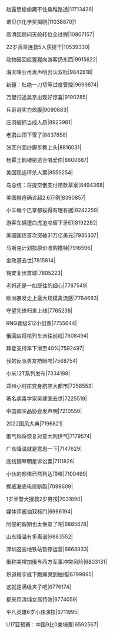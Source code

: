 赵露思偷偷藏不住桑稚路透|11713426|

诺贝尔化学奖揭晓|11038870|1

高清回顾问天舱转位全过程|10807157|

22岁兵哥连救5人获提干|10539330|

动物园回应猩猩向游客扔东西|9915622|

海天味业再发声明否认双标|9842818|

新疆：杜绝一刀切等过度管控|9699874|

万里归途吴京出现好惊喜|9190285|

兵哥哥实力炫腹|9090883|

庄羽被抓当成人质|8923981|

老君山顶下雪了|8837858|

张艺兴面纱脚步舞上头|8816031|

杨幂王鹤棣密逃合唱爱你|8600687|

美国现连环杀人案|8559254|

乌总统：将提交俄支付赔款草案|8494368|

美国猴痘确诊超2.6万例|8390857|

小羊每个巴掌都挨得有理有据|8242259|

游客车辆遭白虎追咬留下牙印|8192282|

美国国债首次突破31万亿美元|7935307|

马斯克计划按原价收购推特|7916596|

金政基去世|7815814|

锡安复出首球|7805223|

老妈还是一如既往的细心|7787549|

欧洲暴发史上最大规模禽流感|7784683|

守望先锋归来上线|7765238|

RNG晋级S12小组赛|7755644|

俄回应将核列车派往前线|7608494|

拜登支持率下滑至40%|7592497|

我的反派男友捂眼吻|7568754|

小米12T系列发布|7334188|

郑州小村庄变身航空大都市|7258553|

著名病毒学家吴建国去世|7225519|

中国调味品协会发声明|7210550|

2022国风大典|7196821|

俄气称将恢复对意大利供气|7179574|

广东降温就是意思一下|7147629|

底线钢琴明星诉讼案|7111826|

小伙的颜值已然到达顶峰|7100499|

挪威海底电缆断裂|7099609|

1岁半警犬搜救2岁男孩|7031890|

媒体评酱油双标门|6966194|

阿俊的假期也太惬意了吧|6885678|

山东降温有多离谱|6883552|

深圳这些地铁站暂停运营|6868933|

俄称美增加俄与西方军事冲突风险|6803131|

炽道段宇成下跪痛哭到抽搐|6799895|

这就是满级夹子吧|6776174|

都来用清纯女高特效|6774059|

平凡英雄6岁小孩演技|6711995|

U17亚预赛：中国9比0柬埔寨|6592567|

